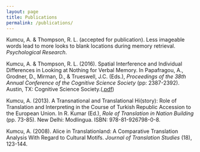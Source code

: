 ```yaml
---
layout: page
title: Publications
permalink: /publications/
---
```


<p>Kumcu, A. & Thompson, R. L. (accepted for publication). Less imageable words lead to more looks to blank locations during memory retrieval. <i>Psychological Research</i>.</p>
<p>Kumcu, A. & Thompson, R. L. (2016). Spatial Interference and Individual Differences in Looking at Nothing for Verbal Memory. In Papafragou, A., Grodner, D., Mirman, D., & Trueswell, J.C. (Eds.), <i>Proceedings of the 38th Annual Conference of the Cognitive Science Society</i> (pp: 2387-2392). Austin, TX: Cognitive Science Society.(<a href="alperkumcu.github.io/Effect of Speech Rate and Overlapping on Multimodal Language Processing.pdf" target="_blank">.pdf</a>)</font></p>
<p>Kumcu, A. (2013). A Transnational and Translational Hi(story): Role of Translation and Interpreting in the Course of Turkish Republic Accession to the European Union. In R. Kumar (Ed.), <i>Role of Translation in Nation Building</i> (pp. 73-85). New Delhi: Modlingua. ISBN: 978-81-926798-0-8.</p>
<p>Kumcu, A. (2008). Alice in Translationland: A Comparative Translation Analysis With Regard to Cultural Motifs. <i>Journal of Translation Studies</i> (18), 123-144.</p>

